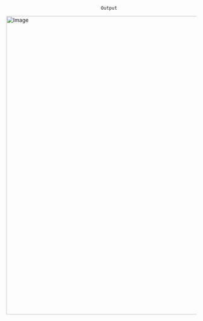                                        Output

  <img width="961" height="790" alt="Image" src="https://github.com/user-attachments/assets/069696bc-f149-4eff-81a5-a9b327fda1e9" />
